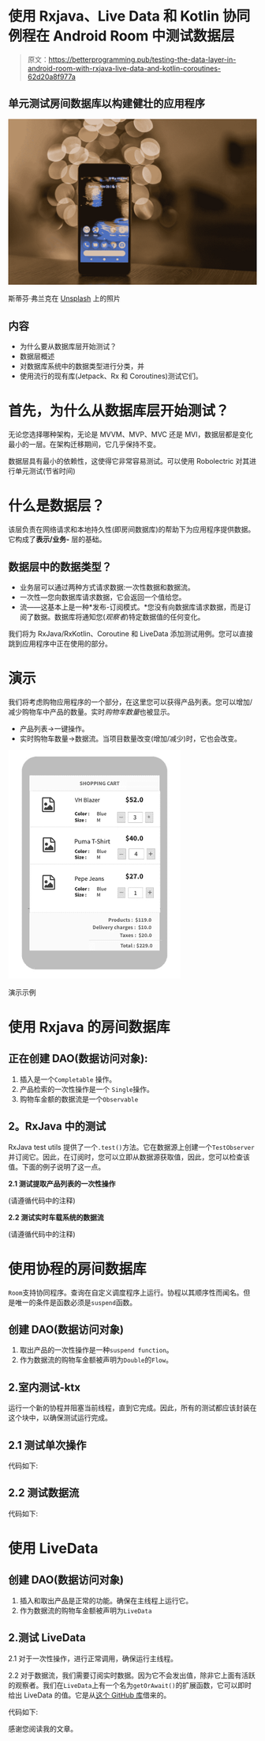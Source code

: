# 使用 Rxjava、Live Data 和 Kotlin 协同例程在 Android Room 中测试数据层

> 原文：<https://betterprogramming.pub/testing-the-data-layer-in-android-room-with-rxjava-live-data-and-kotlin-coroutines-62d20a8f977a>

## 单元测试房间数据库以构建健壮的应用程序

![](img/a9a358d0b548a63a6743a5ec9d1b55e1.png)

斯蒂芬·弗兰克在 [Unsplash](https://unsplash.com?utm_source=medium&utm_medium=referral) 上的照片

## 内容

*   为什么要从数据库层开始测试？
*   数据层概述
*   对数据库系统中的数据类型进行分类，并
*   使用流行的现有库(Jetpack、Rx 和 Coroutines)测试它们。

# 首先，为什么从数据库层开始测试？

无论您选择哪种架构，无论是 MVVM、MVP、MVC 还是 MVI，数据层都是变化最小的一层。在架构迁移期间，它几乎保持不变。

数据层具有最小的依赖性，这使得它非常容易测试。可以使用 Robolectric 对其进行单元测试(节省时间)

# 什么是数据层？

该层负责在网络请求和本地持久性(即房间数据库)的帮助下为应用程序提供数据。它构成了**表示/业务-** 层的基础。

## 数据层中的数据类型？

*   业务层可以通过两种方式请求数据:一次性数据和数据流。
*   一次性—您向数据库请求数据，它会返回一个值给您。
*   流——这基本上是一种*发布-订阅模式。*您没有向数据库请求数据，而是订阅了数据。数据库将通知您(*观察者*)特定数据值的任何变化。

我们将为 RxJava/RxKotlin、Coroutine 和 LiveData 添加测试用例。您可以直接跳到应用程序中正在使用的部分。

# **演示**

我们将考虑购物应用程序的一个部分，在这里您可以获得产品列表。您可以增加/减少购物车中产品的数量。实时*购物车数量*也被显示。

*   产品列表→一键操作。
*   实时购物车数量→数据流。当项目数量改变(增加/减少)时，它也会改变。

![](img/61de0d0d4edb4d72161f0184378e2b10.png)

演示示例

# 使用 Rxjava 的房间数据库

## 正在创建 DAO(数据访问对象):

1.  插入是一个`Completable` 操作。
2.  产品检索的一次性操作是一个 `Single`操作。
3.  购物车金额的数据流是一个`Observable`

## **2。RxJava 中的测试**

RxJava test utils 提供了一个`.test()`方法。它在数据源上创建一个`TestObserver`并订阅它。因此，在订阅时，您可以立即从数据源获取值，因此，您可以检查该值。下面的例子说明了这一点。

**2.1 测试提取产品列表的一次性操作**

(请遵循代码中的注释)

**2.2 测试实时车载系统的数据流**

(请遵循代码中的注释)

# 使用协程的房间数据库

`Room`支持协同程序。查询在自定义调度程序上运行。协程以其顺序性而闻名。但是唯一的条件是函数必须是`suspend`函数。

## **创建 DAO(数据访问对象)**

1.  取出产品的一次性操作是一种`suspend function`。
2.  作为数据流的购物车金额被声明为`Double`的`Flow`。

## 2.室内测试-ktx

运行一个新的协程并阻塞当前线程，直到它完成。因此，所有的测试都应该封装在这个块中，以确保测试运行完成。

## 2.1 测试单次操作

代码如下:

## 2.2 测试数据流

代码如下:

# 使用 LiveData

## 创建 DAO(数据访问对象)

1.  插入和取出产品是正常的功能。确保在主线程上运行它。
2.  作为数据流的购物车金额被声明为`LiveData`

## 2.测试 LiveData

2.1 对于一次性操作，进行正常调用，确保运行主线程。

2.2 对于数据流，我们需要订阅实时数据。因为它不会发出值，除非它上面有活跃的观察者。我们在`LiveData`上有一个名为`getOrAwait()`的扩展函数，它可以即时给出 LiveData 的值。它是从[这个 GitHub 库](https://github.com/android/architecture-components-samples/blob/master/GithubBrowserSample/app/src/test-common/java/com/android/example/github/util/LiveDataTestUtil.kt)借来的。

代码如下:

感谢您阅读我的文章。